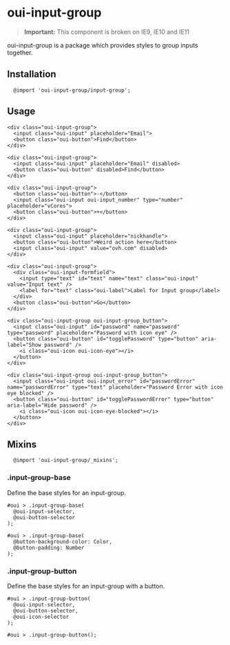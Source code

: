 # oui-input-group

<component-status cx-design="partial" ux="prototype"></component-status>

> **Important:** This component is broken on IE9, IE10 and IE11

oui-input-group is a package which provides styles to group inputs together.

## Installation

```less
  @import 'oui-input-group/input-group';
```

## Usage

```html:preview
<div class="oui-input-group">
  <input class="oui-input" placeholder="Email">
  <button class="oui-button">Find</button>
</div>

<div class="oui-input-group">
  <input class="oui-input" placeholder="Email" disabled>
  <button class="oui-button" disabled>Find</button>
</div>

<div class="oui-input-group">
  <button class="oui-button">-</button>
  <input class="oui-input oui-input_number" type="number" placeholder="vCores">
  <button class="oui-button">+</button>
</div>

<div class="oui-input-group">
  <input class="oui-input" placeholder="nickhandle">
  <button class="oui-button">Weird action here</button>
  <input class="oui-input" value="ovh.com" disabled>
</div>

<div class="oui-input-group">
  <div class="oui-input-formfield">
    <input type="text" id="text" name="text" class="oui-input" value="Input text" />
    <label for="text" class="oui-label">Label for Input group</label>
  </div>
  <button class="oui-button">Go</button>
</div>

<div class="oui-input-group oui-input-group_button">
  <input class="oui-input" id="password" name="password" type="password" placeholder="Password with icon eye" />
  <button class="oui-button" id="togglePassword" type="button" aria-label="Show password" />
    <i class="oui-icon oui-icon-eye"></i>
  </button>
</div>

<div class="oui-input-group oui-input-group_button">
  <input class="oui-input oui-input_error" id="passwordError" name="passwordError" type="text" placeholder="Password Error with icon eye blocked" />
  <button class="oui-button" id="togglePasswordError" type="button" aria-label="Hide password" />
    <i class="oui-icon oui-icon-eye-blocked"></i>
  </button>
</div>
```

## Mixins

```less
  @import 'oui-input-group/_mixins';
```

### .input-group-base

Define the base styles for an input-group.

```less
#oui > .input-group-base(
  @oui-input-selector,
  @oui-button-selector
);
```

```less
#oui > .input-group-base(
  @button-background-color: Color,
  @button-padding: Number
);
```

### .input-group-button

Define the base styles for an input-group with a button.

```less
#oui > .input-group-button(
  @oui-input-selector,
  @oui-button-selector,
  @oui-icon-selector
);
```

```less
#oui > .input-group-button();
```
